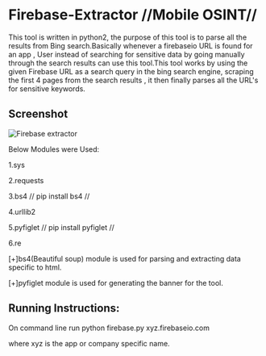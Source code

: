 # Firebase-Extractor //Mobile OSINT//

This tool is written in python2, the purpose of this tool is to parse all the results from Bing search.Basically whenever a firebaseio URL is found for an app , User instead of searching for sensitive data by going manually through the search results can use this tool.This tool works by using the given Firebase URL as a search query in the bing search engine, scraping the first 4 pages from the search results , it then finally parses all the URL's for sensitive keywords.


## Screenshot

![Firebase extractor](https://raw.github.com/viperbluff/Firebase-Extractor/master/firebase.png)


Below Modules were Used:

1.sys

2.requests

3.bs4  // pip install bs4 //

4.urllib2

5.pyfiglet // pip install pyfiglet //

6.re 

[+]bs4(Beautiful soup) module is used for parsing and extracting data specific to html.

[+]pyfiglet module is used for generating the banner for the tool.

## Running Instructions:

On command line run python firebase.py xyz.firebaseio.com 

where xyz is the app or company specific name.


